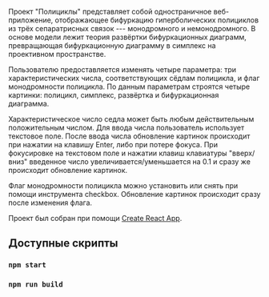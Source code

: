 Проект "Полициклы" представляет собой одностраничное веб-приложение, отображающее бифуркацию гиперболических полициклов из трёх сепаратрисных связок --- монодромного и немонодромного. В основе модели лежит теория развёртки бифуркационных диаграмм, превращающая бифуркационную диаграмму в симплекс на проективном пространстве.

Пользователю предоставляется изменять четыре параметра: три характеристических числа, соответствующих сёдлам полицикла, и флаг монодромности полицикла. По данным параметрам строятся четыре картинки: полицикл, симплекс, развёртка и бифуркационная диаграмма.

Характеристическое число седла может быть любым действительным положительным числом. Для ввода числа пользователь использует текстовое поле. После ввода числа обновление картинок происходит при нажатии на клавишу Enter, либо при потере фокуса. При фокусировке на текстовом поле и нажатии клавиш клавиатуры "вверх/вниз" введенное число увеличивается/уменьшается на 0.1 и сразу же происходит обновление картинок.

Флаг монодромности полицикла можно установить или снять при помощи инструмента checkbox. Обновление картинок происходит сразу после изменения флага.

Проект был собран при помощи [Create React App](https://github.com/facebook/create-react-app).

## Доступные скрипты
### `npm start`
### `npm run build`

